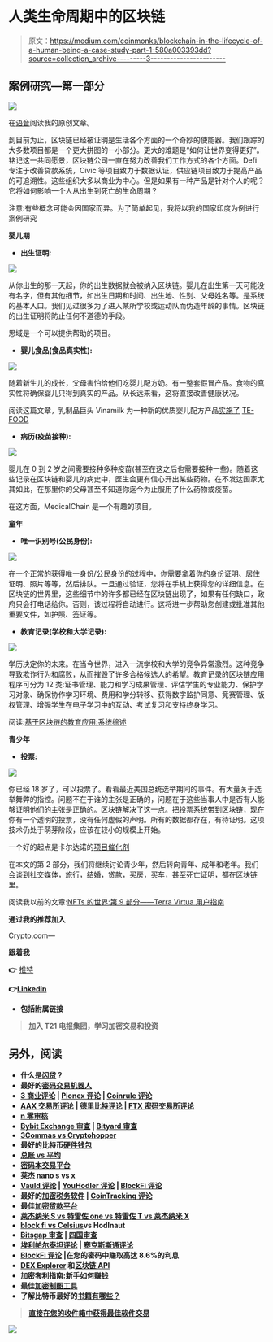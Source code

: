 # 人类生命周期中的区块链

> 原文：<https://medium.com/coinmonks/blockchain-in-the-lifecycle-of-a-human-being-a-case-study-part-1-580a003393dd?source=collection_archive---------3----------------------->

## 案例研究—第一部分

![](img/aaa7558c4c19fe4e4160f22180d7a12c.png)

在[语音](https://www.voice.com/post/@tulip/blockchain-in-the-lifecycle-of-a-human-being-a-case-study-part-1-1610907427-173612364)阅读我的原创文章。

到目前为止，区块链已经被证明是生活各个方面的一个奇妙的使能器。我们跟踪的大多数项目都是一个更大拼图的一小部分。更大的难题是“如何让世界变得更好”。铭记这一共同愿景，区块链公司一直在努力改善我们工作方式的各个方面。Defi 专注于改善贷款系统，Civic 等项目致力于数据认证，供应链项目致力于提高产品的可追溯性。这些组织大多以商业为中心。但是如果有一种产品是针对个人的呢？它将如何影响一个人从出生到死亡的生命周期？

注意:有些概念可能会因国家而异。为了简单起见，我将以我的国家印度为例进行案例研究

**婴儿期**

*   **出生证明:**

![](img/c2bbb42c6efbe7ddac3983221f149958.png)

从你出生的那一天起，你的出生数据就会被纳入区块链。婴儿在出生第一天可能没有名字，但有其他细节，如出生日期和时间、出生地、性别、父母姓名等。是系统的基本入口。我们见过很多为了进入某所学校或运动队而伪造年龄的事情。区块链的出生证明将防止任何不道德的手段。

思域是一个可以提供帮助的项目。

*   **婴儿食品(食品真实性):**

![](img/c3b2cb759796ac140e4e4b7077dd6740.png)

随着新生儿的成长，父母害怕给他们吃婴儿配方奶。有一整套假冒产品。食物的真实性将确保婴儿只得到真实的产品。从长远来看，这将直接改善健康状况。

阅读这篇文章，乳制品巨头 Vinamilk 为一种新的优质婴儿配方产品[实施了](/te-food/dairy-giant-vinamilk-implements-te-food-for-a-new-premium-infant-formula-product-fcbe03eb5362) [TE-FOOD](https://te-food.com/)

*   **病历(疫苗接种):**

![](img/d3a8fcb57ad11167228ca672736a3767.png)

婴儿在 0 到 2 岁之间需要接种多种疫苗(甚至在这之后也需要接种一些)。随着这些记录在区块链和婴儿的病史中，医生会更有信心开出某些药物。在不发达国家尤其如此，在那里你的父母甚至不知道你迄今为止服用了什么药物或疫苗。

在这方面，MedicalChain 是一个有趣的项目。

**童年**

*   **唯一识别号(公民身份):**

![](img/cecd2c603d2d5f4ea733510e5dccdc68.png)

在一个正常的获得唯一身份/公民身份的过程中，你需要拿着你的身份证明、居住证明、照片等等，然后排队。一旦通过验证，您将在手机上获得您的详细信息。在区块链的世界里，这些细节中的许多都已经在区块链出现了，如果有任何缺口，政府只会打电话给你。否则，该过程将自动进行。这将进一步帮助您创建或批准其他重要文件，如护照、签证等。

*   **教育记录(学校和大学记录):**

![](img/7f19d5ee1130f406d27f0dfc80be038a.png)

学历决定你的未来。在当今世界，进入一流学校和大学的竞争异常激烈。这种竞争导致欺诈行为和腐败，从而摧毁了许多合格候选人的希望。教育记录的区块链应用程序可分为 12 类:证书管理、能力和学习成果管理、评估学生的专业能力、保护学习对象、确保协作学习环境、费用和学分转移、获得数字监护同意、竞赛管理、版权管理、增强学生在电子学习中的互动、考试复习和支持终身学习。

阅读:[基于区块链的教育应用:系统综述](https://mdpi.com/2076-3417/9/12/2400/pdf)

**青少年**

*   **投票:**

![](img/153e3c867c20bcec73b4d52a797561a2.png)

你已经 18 岁了，可以投票了。看看最近美国总统选举期间的事件。有大量关于选举舞弊的指控。问题不在于谁的主张是正确的，问题在于这些当事人中是否有人能够证明他们的主张是正确的。区块链解决了这一点。把投票系统带到区块链，现在你有一个透明的投票，没有任何虚假的声明。所有的数据都存在，有待证明。这项技术仍处于萌芽阶段，应该在较小的规模上开始。

一个好的起点是卡尔达诺的[项目催化剂](https://forum.cardano.org/t/project-catalyst-voting-the-genesis-of-a-new-era-of-blockchain-governance/43103)

在本文的第 2 部分，我们将继续讨论青少年，然后转向青年、成年和老年。我们会谈到社交媒体，旅行，结婚，贷款，买房，买车，甚至死亡证明，都在区块链里。

阅读我以前的文章:[NFTs 的世界:第 9 部分——Terra Virtua 用户指南](/coinmonks/the-world-of-nfts-part-9-terra-virtua-user-guide-89a87606a83)

**通过我的推荐加入**

Crypto.com—

**跟着我**

**👉** [推特](https://twitter.com/rumadas123)

**👉**[**Linkedin**](https://www.linkedin.com/in/ruma-das-a1439320/)

*   **包括附属链接**

> **加入 T21 电报集团，学习加密交易和投资**

## **另外，阅读**

*   **什么是[闪贷](https://blog.coincodecap.com/what-are-flash-loans-on-ethereum)？**
*   **最好的[密码交易机器人](/coinmonks/crypto-trading-bot-c2ffce8acb2a)**
*   **[3 商业评论](/coinmonks/3commas-review-an-excellent-crypto-trading-bot-2020-1313a58bec92) | [Pionex 评论](/coinmonks/pionex-review-exchange-with-crypto-trading-bot-1e459d0191ea) | [Coinrule 评论](https://blog.coincodecap.com/coinrule-review-a-perfect-trading-bot)**
*   **[AAX 交易所评论](/coinmonks/aax-exchange-review-2021-67c5ea09330c) | [德里比特评论](/coinmonks/deribit-review-options-fees-apis-and-testnet-2ca16c4bbdb2) | [FTX 密码交易所评论](/coinmonks/ftx-crypto-exchange-review-53664ac1198f)**
*   **[n 零审核](/coinmonks/ngrave-zero-review-c465cf8307fc)**
*   **[Bybit Exchange 审查](/coinmonks/bybit-exchange-review-dbd570019b71) | [Bityard 审查](https://blog.coincodecap.com/bityard-reivew)**
*   **[3Commas vs Cryptohopper](/coinmonks/3commas-vs-pionex-vs-cryptohopper-best-crypto-bot-6a98d2baa203)**
*   **最好的比特币[硬件钱包](/coinmonks/the-best-cryptocurrency-hardware-wallets-of-2020-e28b1c124069?source=friends_link&sk=324dd9ff8556ab578d71e7ad7658ad7c)**
*   **[总账 vs 平均](https://blog.coincodecap.com/ngrave-vs-ledger)**
*   **[密码本交易平台](/coinmonks/top-10-crypto-copy-trading-platforms-for-beginners-d0c37c7d698c)**
*   **[莱杰 nano s vs x](https://blog.coincodecap.com/ledger-nano-s-vs-x)**
*   **[Vauld 评论](https://blog.coincodecap.com/vauld-review) | [YouHodler 评论](/coinmonks/youhodler-4-easy-ways-to-make-money-98969b9689f2) | [BlockFi 评论](/coinmonks/blockfi-review-53096053c097)**
*   **最好的[加密税务软件](/coinmonks/best-crypto-tax-tool-for-my-money-72d4b430816b) | [CoinTracking 评论](/coinmonks/cointracking-review-a-reliable-cryptocurrency-tax-software-5114e3eb5737)**
*   **最佳[加密贷款平台](/coinmonks/top-5-crypto-lending-platforms-in-2020-that-you-need-to-know-a1b675cec3fa)**
*   **[莱杰纳米 S vs 特雷佐 one vs 特雷佐 T vs 莱杰纳米 X](https://blog.coincodecap.com/ledger-nano-s-vs-trezor-one-ledger-nano-x-trezor-t)**
*   **[block fi vs Celsius](/coinmonks/blockfi-vs-celsius-vs-hodlnaut-8a1cc8c26630)vs Hodlnaut**
*   **[Bitsgap 审查](/coinmonks/bitsgap-review-a-crypto-trading-bot-that-makes-easy-money-a5d88a336df2) | [四国审查](/coinmonks/quadency-review-a-crypto-trading-automation-platform-3068eaa374e1)**
*   **[埃利帕尔泰坦评论](/coinmonks/ellipal-titan-review-85e9071dd029) | [赛克斯斯通评论](https://blog.coincodecap.com/secux-stone-hardware-wallet-review)**
*   **[BlockFi 评论](/coinmonks/blockfi-review-53096053c097) |在您的密码中赚取高达 8.6%的利息**
*   **[DEX Explorer](https://explorer.bitquery.io/ethereum/dex) 和[区块链 API](https://explorer.bitquery.io/graphql)**
*   **[加密套利](/coinmonks/crypto-arbitrage-guide-how-to-make-money-as-a-beginner-62bfe5c868f6)指南:新手如何赚钱**
*   **最佳[加密制图工具](/coinmonks/what-are-the-best-charting-platforms-for-cryptocurrency-trading-85aade584d80)**
*   **了解比特币最好的[书籍有哪些？](/coinmonks/what-are-the-best-books-to-learn-bitcoin-409aeb9aff4b)**

> **[直接在您的收件箱中获得最佳软件交易](/coinmonks/newsletters/coinmonks)**

**[![](img/160ce73bd06d46c2250251e7d5969f9d.png)](https://medium.com/coinmonks/newsletters/coinmonks)**